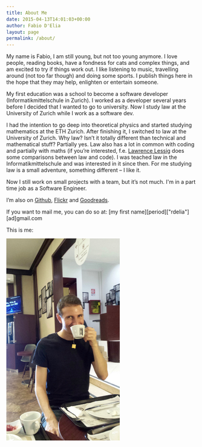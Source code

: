 ```yaml
---
title: About Me
date: 2015-04-13T14:01:03+00:00
author: Fabio D'Elia
layout: page
permalink: /about/
---
```

My name is Fabio, I am still young, but not too young anymore. I love people, reading books, have a fondness for cats and complex things, and am excited to try if things work out. I like listening to music, travelling around (not too far though) and doing some sports. I publish things here in the hope that they may help, enlighten or entertain someone.

My first education was a school to become a software developer (Informatikmittelschule in Zurich). I worked as a developer several years before I decided that I wanted to go to university. Now I study law at the University of Zurich while I work as a software dev.

I had the intention to go deep into theoretical physics and started studying mathematics at the ETH Zurich. After finishing it, I switched to law at the University of Zurich. Why law? Isn&#8217;t it totally different than technical and mathematical stuff? Partially yes. Law also has a lot in common with coding and partially with maths (if you&#8217;re interested, f.e. <a href="https://en.wikipedia.org/wiki/Lawrence_Lessig" target="_blank" rel="noopener">Lawrence Lessig</a> does some comparisons between law and code). I was teached law in the Informatikmittelschule and was interested in it since then. For me studying law is a small adventure, something different &#8211; I like it.

Now I still work on small projects with a team, but it&#8217;s not much. I'm in a part time job as a Software Engineer.

I&#8217;m also on [Github](https://github.com/fdelia/), [Flickr](https://www.flickr.com/people/163132185@N05/) and [Goodreads](https://www.goodreads.com/user/show/38172824-fabio).

If you want to mail me, you can do so at: [my first name][period]["rdelia"][ad]gmail.com

This is me:

<!--[<img class="alignnone size-medium wp-image-279" src="/wp-content/uploads/2015/04/10458378_1043507712329992_7596479254791654183_n-300x300.jpg" alt="me" width="300" height="300" srcset="/wp-content/uploads/2015/04/10458378_1043507712329992_7596479254791654183_n-300x300.jpg 300w, /wp-content/uploads/2015/04/10458378_1043507712329992_7596479254791654183_n-150x150.jpg 150w, /wp-content/uploads/2015/04/10458378_1043507712329992_7596479254791654183_n-768x769.jpg 768w, /wp-content/uploads/2015/04/10458378_1043507712329992_7596479254791654183_n-250x250.jpg 250w, /wp-content/uploads/2015/04/10458378_1043507712329992_7596479254791654183_n-174x174.jpg 174w, /wp-content/uploads/2015/04/10458378_1043507712329992_7596479254791654183_n.jpg 851w" sizes="(max-width: 300px) 100vw, 300px" />](/wp-content/uploads/2015/04/10458378_1043507712329992_7596479254791654183_n.jpg)-->
<!--![me](/assets/20160912_094751.jpg)-->
<img src="/assets/20160912_094751.jpg" width="300px">
